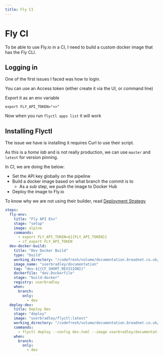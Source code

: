 ```yaml
---
title: Fly CI
---
```


# Fly CI

To be able to use Fly.io in a CI, I need to build a custom docker image that has the Fly CLI.

## Logging in

One of the first issues I faced was how to login.

You can use an Access token (either create it via the UI, or command line)

Export it as an env variable

```shell
export FLY_API_TOKEN="<>"
```

Now when you run `flyctl apps list` it will work

## Installing Flyctl

The issue we have is installing it requires Curl to use their script.

As this is a _home lab_ and is not really production, we can use `master` and `latest` for version pinning.

In CI, we are doing the below:

* Set the API key globally on the pipeline
* Build a docker image based on what branch the commit is to
    * As a sub step, we push the image to Docker Hub
* Deploy the image to Fly.io

To know why we are not using their builder, read [Deployment Strategy](deployment-strategy.md)

```yaml
steps:
  fly-env:
    title: "Fly API Env"
    stage: "setup"
    image: alpine
    commands:
      - export FLY_API_TOKEN=${{FLY_API_TOKEN}}
      - cf_export FLY_API_TOKEN
  dev-docker-build:
    title: "Dev Docker Build"
    type: "build"
    working_directory: "/codefresh/volume/documentation.breadnet.co.uk/"
    image_name: "userbradley/documentation"
    tag: "dev-${{CF_SHORT_REVISION}}"
    dockerfile: "dev.Dockerfile"
    stage: "build-docker"
    registry: userbradley
    when:
      branch:
        only:
          - dev
  deploy-dev:
    title: Deploy Dev
    stage: "deploy"
    image: "userbradley/flyctl:latest"
    working_directory: "/codefresh/volume/documentation.breadnet.co.uk/"
    commands:
      - flyctl deploy --config dev.toml --image userbradley/documentation:dev-${{CF_SHORT_REVISION}} --detach
    when:
      branch:
        only:
          - dev
```
